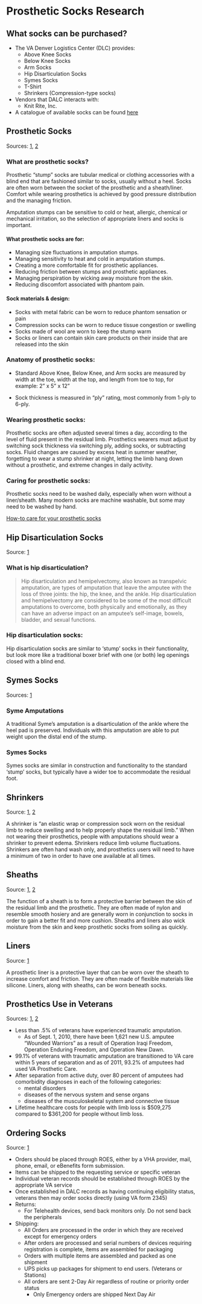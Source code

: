# Prosthetic Socks Research

## What socks can be purchased?

- The VA Denver Logistics Center (DLC) provides:
  - Above Knee Socks
  - Below Knee Socks
  - Arm Socks
  - Hip Disarticulation Socks
  - Symes Socks
  - T-Shirt
  - Shrinkers (Compression-type socks)
- Vendors that DALC interacts with:
  - Knit Rite, Inc.
- A catalogue of available socks can be found [here](https://www.va.gov/opal/docs/nac/dlc/catalogProstheticSocks.pdf)

## Prosthetic Socks

Sources: [1](https://amputeestore.com/pages/prosthetic-stump-sock-faq), [2](https://en.wikipedia.org/wiki/Stump_sock)

### What are prosthetic socks?

Prosthetic “stump” socks are tubular medical or clothing accessories with a blind end that are fashioned similar to socks, usually without a heel. Socks are often worn between the socket of the prosthetic and a sheath/liner. Comfort while wearing prosthetics is achieved by good pressure distribution and the managing friction.

Amputation stumps can be sensitive to cold or heat, allergic, chemical or mechanical irritation, so the selection of appropriate liners and socks is important.

#### What prosthetic socks are for:

- Managing size fluctuations in amputation stumps.
- Managing sensitivity to heat and cold in amputation stumps.
- Creating a more comfortable fit for prosthetic appliances.
- Reducing friction between stumps and prosthetic appliances.
- Managing perspiration by wicking away moisture from the skin.
- Reducing discomfort associated with phantom pain.

#### Sock materials & design: 
- Socks with metal fabric can be worn to reduce phantom sensation or pain
- Compression socks can be worn to reduce tissue congestion or swelling
- Socks made of wool are worn to keep the stump warm
- Socks or liners can contain skin care products on their inside that are released into the skin

### Anatomy of prosthetic socks:

- Standard Above Knee, Below Knee, and Arm socks are measured by width at the toe, width at the top, and length from toe to top, for example: 2” x 5” x 12”

- Sock thickness is measured in “ply” rating, most commonly from 1-ply to 6-ply.

### Wearing prosthetic socks:

Prosthetic socks are often adjusted several times a day, according to the level of fluid present in the residual limb. Prosthetics wearers must adjust by switching sock thickness via switching ply, adding socks, or subtracting socks. Fluid changes are caused by excess heat in summer weather, forgetting to wear a stump shrinker at night, letting the limb hang down without a prosthetic, and extreme changes in daily activity.


### Caring for prosthetic socks:

Prosthetic socks need to be washed daily, especially when worn without a liner/sheath. Many modern socks are machine washable, but some may need to be washed by hand.

[How-to care for your prosthetic socks](https://amputeestore.com/pages/how-to-care-and-wash-your-stump-socks)

## Hip Disarticulation Socks

Source: [1](https://www.kenneyorthopedics.com/about/news/view/592/hip-disarticulation-and-hemipelvectomy)

### What is hip disarticulation?

> Hip disarticulation and hemipelvectomy, also known as transpelvic amputation, are types of amputation that leave the amputee with the loss of three joints: the hip, the knee, and the ankle. Hip disarticulation and hemipelvectomy are considered to be some of the most difficult amputations to overcome, both physically and emotionally, as they can have an adverse impact on an amputee’s self-image, bowels, bladder, and sexual functions.

### Hip disarticulation socks:

Hip disarticulation socks are similar to ‘stump’ socks in their functionality, but look more like a traditional boxer brief with one (or both) leg openings closed with a blind end.

## Symes Socks

Sources: [1](http://www.oandplibrary.org/op/1980_04_003.asp)

### Syme Amputations

A traditional Syme’s amputation is a disarticulation of the ankle where the heel pad is preserved. Individuals with this amputation are able to put weight upon the distal end of the stump.

### Symes Socks

Symes socks are similar in construction and functionality to the standard ‘stump’ socks, but typically have a wider toe to accommodate the residual foot.

## Shrinkers

Source: [1](https://www.reachops.com/patient-resources/use-care-of-your-prosthetic-shrinker/), [2](https://www.amputee-coalition.org/limb-loss-resource-center/resources-filtered/resources-by-topic/definitions/)

A shrinker is “an elastic wrap or compression sock worn on the residual limb to reduce swelling and to help properly shape the residual limb.” When not wearing their prosthetics, people with amputations should wear a shrinker to prevent edema. Shrinkers reduce limb volume fluctuations. Shrinkers are often hand wash only, and prosthetics users will need to have a minimum of two in order to have one available at all times. 

## Sheaths

Source: [1](http://www.freemanmfg.com/prosthetic/prosthetic-sheath/), [2](https://www.amputee-coalition.org/limb-loss-resource-center/resources-filtered/resources-by-topic/definitions/)

The function of a sheath is to form a protective barrier between the skin of the residual limb and the prosthetic. They are often made of nylon and resemble smooth hosiery and are generally worn in conjunction to socks in order to gain a better fit and more cushion. Sheaths and liners also wick moisture from the skin and keep prosthetic socks from soiling as quickly.


## Liners

Source: [1](http://www.freemanmfg.com/prosthetic/prosthetic-sheath/)

A prosthetic liner is a protective layer that can be worn over the sheath to increase comfort and friction. They are often made of flexible materials like silicone. Liners, along with sheaths, can be worn beneath socks.


## Prosthetics Use in Veterans

Sources: [1](https://www.va.gov/oig/pubs/VAOIG-11-02138-116.pdf), [2](https://advancedamputees.com/amputee-statistics-you-ought-know)

- Less than .5% of veterans have experienced traumatic amputation.
  - As of Sept. 1, 2010, there have been 1,621 new U.S. amputee “Wounded Warriors” as a result of Operation Iraqi Freedom, Operation Enduring Freedom, and Operation New Dawn.
- 99.1% of veterans with traumatic amputation are transitioned to VA care within 5 years of separation and as of 2011, 93.2% of amputees had used VA Prosthetic Care.
- After separation from active duty, over 80 percent of amputees had comorbidity diagnoses in each of the following categories: 
  - mental disorders
  - diseases of the nervous system and sense organs
  - diseases of the musculoskeletal system and connective tissue
- Lifetime healthcare costs for people with limb loss is $509,275 compared to $361,200 for people without limb loss.


## Ordering Socks

Source: [1](https://www.va.gov/opal/docs/nac/dlc/catalogBatteries.pdf)

- Orders should be placed through ROES, either by a VHA provider, mail, phone, email, or eBenefits form submission.
- Items can be shipped to the requesting service or specific veteran
- Individual veteran records should be established through ROES by the appropriate VA service
- Once established in DALC records as having continuing eligibility status, veterans then may order socks directly (using VA form 2345)
- Returns: 
  - For Telehealth devices, send back monitors only. Do not send back the peripherals
- Shipping:
  - All Orders are processed in the order in which they are received except for emergency orders
  - After orders are processed and serial numbers of devices requiring registration is complete, items are assembled for packaging
  - Orders with multiple items are assembled and packed as one shipment
  - UPS picks up packages for shipment to end users. (Veterans or Stations)
  - All orders are sent 2-Day Air regardless of routine or priority order status
    - Only Emergency orders are shipped Next Day Air

